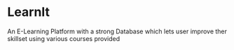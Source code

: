 # LearnIt
 An E-Learning Platform with a strong Database which lets user improve ther skillset using various courses provided
